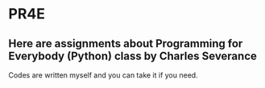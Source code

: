 # PR4E
## Here are assignments about Programming for Everybody (Python) class by Charles Severance
Codes are written myself and you can take it if you need.
